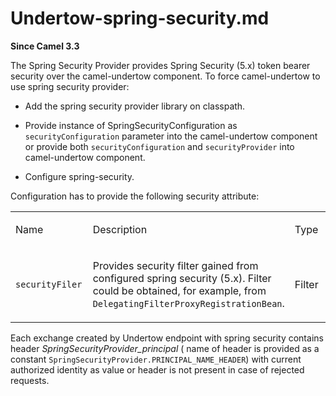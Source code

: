# Undertow-spring-security.md

**Since Camel 3.3**

The Spring Security Provider provides Spring Security (5.x) token bearer
security over the camel-undertow component. To force camel-undertow to
use spring security provider:

-   Add the spring security provider library on classpath.

-   Provide instance of SpringSecurityConfiguration as
    `securityConfiguration` parameter into the camel-undertow component
    or provide both `securityConfiguration` and `securityProvider` into
    camel-undertow component.

-   Configure spring-security.

Configuration has to provide the following security attribute:

<table>
<colgroup>
<col style="width: 33%" />
<col style="width: 33%" />
<col style="width: 33%" />
</colgroup>
<tbody>
<tr class="odd">
<td style="text-align: left;"><p>Name</p></td>
<td style="text-align: left;"><p>Description</p></td>
<td style="text-align: left;"><p>Type</p></td>
</tr>
<tr class="even">
<td style="text-align: left;"><p><code>securityFiler</code></p></td>
<td style="text-align: left;"><p>Provides security filter gained from
configured spring security (5.x). Filter could be obtained, for example,
from <code>DelegatingFilterProxyRegistrationBean</code>.</p></td>
<td style="text-align: left;"><p>Filter</p></td>
</tr>
</tbody>
</table>

Each exchange created by Undertow endpoint with spring security contains
header *SpringSecurityProvider\_principal* ( name of header is provided
as a constant `SpringSecurityProvider.PRINCIPAL_NAME_HEADER`) with
current authorized identity as value or header is not present in case of
rejected requests.
